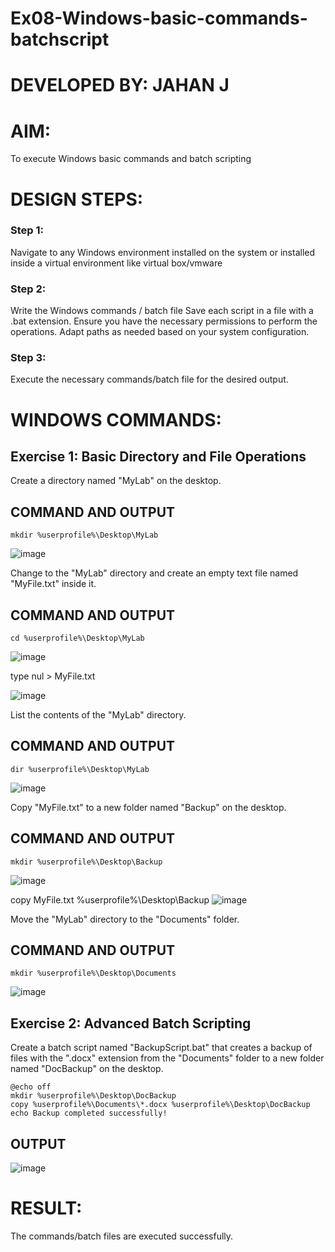 # Ex08-Windows-basic-commands-batchscript

# DEVELOPED BY: JAHAN J

# AIM:
To execute Windows basic commands and batch scripting

# DESIGN STEPS:

### Step 1:

Navigate to any Windows environment installed on the system or installed inside a virtual environment like virtual box/vmware 

### Step 2:

Write the Windows commands / batch file
Save each script in a file with a .bat extension.
Ensure you have the necessary permissions to perform the operations.
Adapt paths as needed based on your system configuration.
### Step 3:

Execute the necessary commands/batch file for the desired output. 




# WINDOWS COMMANDS:
## Exercise 1: Basic Directory and File Operations
Create a directory named "MyLab" on the desktop.

## COMMAND AND OUTPUT
```
mkdir %userprofile%\Desktop\MyLab
```
![image](https://github.com/user-attachments/assets/46879a6b-01ab-4c9e-84f4-de16bda9746b)


Change to the "MyLab" directory and create an empty text file named "MyFile.txt" inside it.

## COMMAND AND OUTPUT
```
cd %userprofile%\Desktop\MyLab
```
![image](https://github.com/user-attachments/assets/9f3f1ed4-b355-4b08-b471-ab6a6f81efb6)

type nul > MyFile.txt

![image](https://github.com/user-attachments/assets/7a1b0924-fab3-4488-a155-3b29007e4dc7)


List the contents of the "MyLab" directory.

## COMMAND AND OUTPUT
```
dir %userprofile%\Desktop\MyLab
```
![image](https://github.com/user-attachments/assets/e2a98080-3a42-4dde-b33e-a30c09f16e3b)


Copy "MyFile.txt" to a new folder named "Backup" on the desktop.

## COMMAND AND OUTPUT
```
mkdir %userprofile%\Desktop\Backup
```
![image](https://github.com/user-attachments/assets/df73be65-6a8c-40e3-9e98-39066c379c93)

copy MyFile.txt %userprofile%\Desktop\Backup
![image](https://github.com/user-attachments/assets/b3b61c51-8a9c-4b66-b668-be67c998813d)


Move the "MyLab" directory to the "Documents" folder.

## COMMAND AND OUTPUT
```
mkdir %userprofile%\Desktop\Documents
```
![image](https://github.com/user-attachments/assets/ff8d7ba9-20c7-4d71-a6bf-ba820c40c22b)

## Exercise 2: Advanced Batch Scripting
Create a batch script named "BackupScript.bat" that creates a backup of files with the ".docx" extension from the "Documents" folder to a new folder named "DocBackup" on the desktop.
```
@echo off
mkdir %userprofile%\Desktop\DocBackup
copy %userprofile%\Documents\*.docx %userprofile%\Desktop\DocBackup
echo Backup completed successfully!
```

## OUTPUT
![image](https://github.com/user-attachments/assets/063d581e-0fbe-491a-8a98-f7246c5d044c)



# RESULT:
The commands/batch files are executed successfully.

